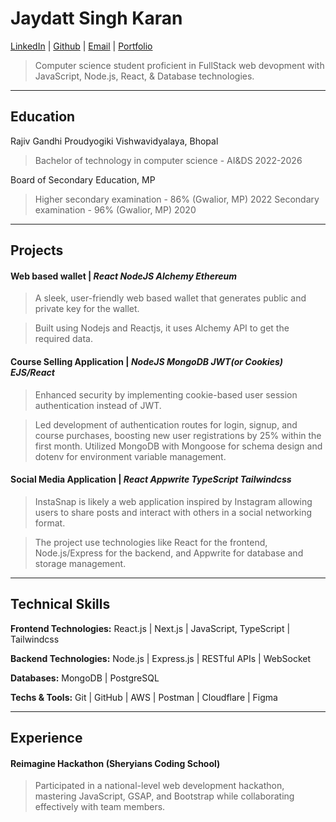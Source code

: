 # Jaydatt Singh Karan

[LinkedIn](https://www.linkedin.com/in/jaydattkaran/) | [Github](https://github.com/jaydattkaran) | [Email](mailto:karanjaydatt03@gmail.com) | [Portfolio](https://jaydattkaran.vercel.app)

> Computer science student proficient in FullStack web devopment with JavaScript, Node.js, React, & Database technologies.

---

## Education

Rajiv Gandhi Proudyogiki Vishwavidyalaya, Bhopal 
> Bachelor of technology in computer science - AI&DS      2022-2026

Board of Secondary Education, MP
> Higher secondary examination - 86% (Gwalior, MP)             2022
> Secondary examination - 96% (Gwalior, MP)                    2020

---

## Projects

#### Web based wallet | _React_ _NodeJS_ _Alchemy_ _Ethereum_

> A sleek, user-friendly web based wallet that generates public and private key for the wallet.

> Built using Nodejs and Reactjs, it uses Alchemy API to get the required data.

#### Course Selling Application | _NodeJS_ _MongoDB_ _JWT(or Cookies)_ _EJS/React_

> Enhanced security by implementing cookie-based user session authentication instead of JWT.

> Led development of authentication routes for login, signup, and course purchases, boosting new
user registrations by 25% within the first month. Utilized MongoDB with Mongoose for schema
design and dotenv for environment variable management.

#### Social Media Application | _React_ _Appwrite_ _TypeScript_ _Tailwindcss_

> InstaSnap is likely a web application inspired by Instagram allowing users to share posts and interact with others in a social networking format.

> The project use technologies like React for the frontend, Node.js/Express for the backend, and Appwrite for database and storage management.



---

## Technical Skills

**Frontend Technologies:** React.js | Next.js | JavaScript, TypeScript | Tailwindcss

**Backend Technologies:** Node.js | Express.js | RESTful APIs | WebSocket

**Databases:** MongoDB | PostgreSQL

**Techs & Tools:** Git | GitHub | AWS | Postman | Cloudflare | Figma

---

## Experience

#### Reimagine Hackathon (Sheryians Coding School)
> Participated in a national-level web development hackathon, mastering JavaScript, GSAP, and Bootstrap while collaborating effectively with team members.